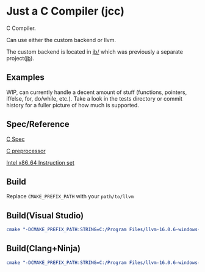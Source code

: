 # Just a C Compiler (jcc)

C Compiler.

Can use either the custom backend or llvm.

The custom backend is located in [jb/](jb/) which was previously a separate project([jb](https://github.com/BrandonKi/just-another-backend)).

## Examples

WIP, can currently handle a decent amount of stuff (functions, pointers, if/else, for, do/while, etc.).
Take a look in the tests directory or commit history for a fuller picture of how much is supported.

## Spec/Reference

[C Spec](https://www.open-std.org/jtc1/sc22/wg14/www/docs/n1570.pdf)

[C preprocessor](https://www.spinellis.gr/blog/20060626/cpp.algo.pdf)

[Intel x86_64 Instruction set](https://www.intel.com/content/www/us/en/developer/articles/technical/intel-sdm.html)

## Build

Replace `CMAKE_PREFIX_PATH` with your `path/to/llvm`

## Build(Visual Studio)

```cmake
cmake "-DCMAKE_PREFIX_PATH:STRING=C:/Program Files/llvm-16.0.6-windows-amd64-msvc16-msvcrt-dbg" -DCMAKE_EXPORT_COMPILE_COMMANDS:BOOL=TRUE -B/build -G "Visual Studio 17 2022"
```

## Build(Clang+Ninja)

```cmake
cmake "-DCMAKE_PREFIX_PATH:STRING=C:/Program Files/llvm-16.0.6-windows-amd64-msvc16-msvcrt-dbg" -DCMAKE_EXPORT_COMPILE_COMMANDS:BOOL=TRUE -B/build -GNinja
```
